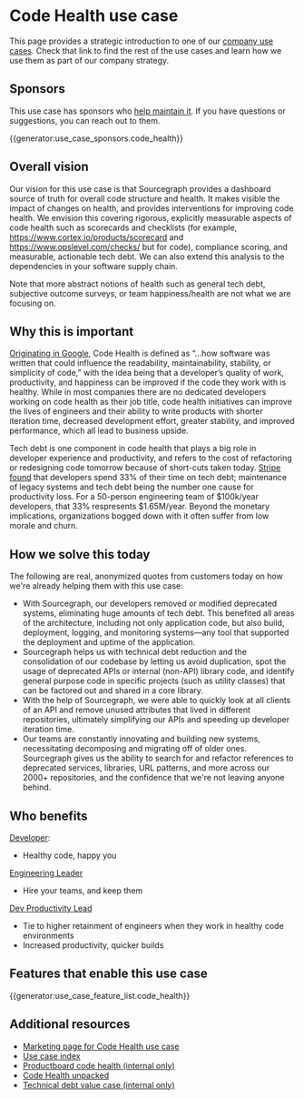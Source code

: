 # Code Health use case

This page provides a strategic introduction to one of our [company use cases](../index.md#use-cases). Check that link to find the rest of the use cases and learn how we use them as part of our company strategy.

## Sponsors

This use case has sponsors who [help maintain it](../working-with-use-cases.md). If you have questions or suggestions, you can reach out to them.

{{generator:use_case_sponsors.code_health}}

## Overall vision

<!-- Convey what things will be like in the future for your use case, being as descriptive as you can to help someone understand where we are headed with our vision. -->

Our vision for this use case is that Sourcegraph provides a dashboard source of truth for overall code structure and health. It makes visible the impact of changes on health, and provides interventions for improving code health. We envision this covering rigorous, explicitly measurable aspects of code health such as scorecards and checklists (for example, https://www.cortex.io/products/scorecard and https://www.opslevel.com/checks/ but for code), compliance scoring, and measurable, actionable tech debt. We can also extend this analysis to the dependencies in your software supply chain.

Note that more abstract notions of health such as general tech debt, subjective outcome surveys, or team happiness/health are not what we are focusing on.

## Why this is important

<!-- Beyond imagining a future in the above section, talk more about why this future is important and why we are going after it. -->

[Originating in Google](https://testing.googleblog.com/2017/04/code-health-googles-internal-code.html), Code Health is defined as “…how software was written that could influence the readability, maintainability, stability, or simplicity of code,” with the idea being that a developer’s quality of work, productivity, and happiness can be improved if the code they work with is healthy. While in most companies there are no dedicated developers working on code health as their job title, code health initiatives can improve the lives of engineers and their ability to write products with shorter iteration time, decreased development effort, greater stability, and improved performance, which all lead to business upside.

Tech debt is one component in code health that plays a big role in developer experience and productivity, and refers to the cost of refactoring or redesigning code tomorrow because of short-cuts taken today. [Stripe found](https://stripe.com/files/reports/the-developer-coefficient.pdf) that developers spend 33% of their time on tech debt; maintenance of legacy systems and tech debt being the number one cause for productivity loss. For a 50-person engineering team of $100k/year developers, that 33% respresents $1.65M/year. Beyond the monetary implications, organizations bogged down with it often suffer from low morale and churn.

## How we solve this today

<!-- Describe in as much detail as you can how the product enables this use case today. You can include customer quotes, textual walkthroughs, and this is also a great place to link to demo videos. This is perhaps the most important single section in this document, so don't be afraid to add too much - if you feel this section is getting long, consider summarizing here and linking out to other pages in the handbook with details. -->

The following are real, anonymized quotes from customers today on how we're already helping them with this use case:

- With Sourcegraph, our developers removed or modified deprecated systems, eliminating huge amounts of tech debt. This benefited all areas of the architecture, including not only application code, but also build, deployment, logging, and monitoring systems—any tool that supported the deployment and uptime of the application.
- Sourcegraph helps us with technical debt reduction and the consolidation of our codebase by letting us avoid duplication, spot the usage of deprecated APIs or internal (non-API) library code, and identify general purpose code in specific projects (such as utility classes) that can be factored out and shared in a core library.
- With the help of Sourcegraph, we were able to quickly look at all clients of an API and remove unused attributes that lived in different repositories, ultimately simplifying our APIs and speeding up developer iteration time.
- Our teams are constantly innovating and building new systems, necessitating decomposing and migrating off of older ones. Sourcegraph gives us the ability to search for and refactor references to deprecated services, libraries, URL patterns, and more across our 2000+ repositories, and the confidence that we're not leaving anyone behind.

## Who benefits

<!-- Link to the personas that relate to this use case, and describe briefly how it benefits each of them (the real detail is in the above section, so be sure not to repeat yourself here; speak in generalities for each persona in this section.) -->

[Developer](https://docs.google.com/presentation/d/1aQhcWoWd_LJXdAgEn7JBGnZV5pfN6UJyct2VV-ZiTXI/edit#slide=id.ge9b93ff711_1_0):

- Healthy code, happy you

[Engineering Leader](https://docs.google.com/presentation/d/1aQhcWoWd_LJXdAgEn7JBGnZV5pfN6UJyct2VV-ZiTXI/edit#slide=id.ge9b93ff711_0_46)

- Hire your teams, and keep them

[Dev Productivity Lead](https://docs.google.com/presentation/d/1aQhcWoWd_LJXdAgEn7JBGnZV5pfN6UJyct2VV-ZiTXI/edit#slide=id.ge9b93ff711_0_19)

- Tie to higher retainment of engineers when they work in healthy code environments
- Increased productivity, quicker builds

## Features that enable this use case

{{generator:use_case_feature_list.code_health}}

## Additional resources

<!-- Are there other articles, blogs, internal documents, or handbook links that are useful for someone who wants to understand this use case? Link to them here. -->

- [Marketing page for Code Health use case](https://about.sourcegraph.com/use-cases/#boost-code-health)
- [Use case index](../index.md#use-cases)
- [Productboard code health (internal only)](https://sourcegraph.productboard.com/feature-board/3957049-fy23-use-cases/features/11482293/detail)
- [Code Health unpacked](https://diff.wikimedia.org/2017/10/11/mediawiki-code-health-group/)
- [Technical debt value case (internal only)](https://docs.google.com/document/d/1SwEvwqUuaX66T7RN_wPp7BMi95O3CcTHVqxkPQMF4Cg/edit)
